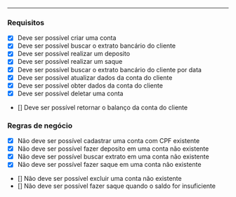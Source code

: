 ---
### Requisitos

- [x] Deve ser possível criar uma conta
- [x] Deve ser possível buscar o extrato bancário do cliente
- [x] Deve ser possível realizar um deposito
- [x] Deve ser possível realizar um saque
- [x] Deve ser possível buscar o extrato bancário do cliente por data
- [x] Deve ser possível atualizar dados da conta do cliente
- [x] Deve ser possível obter dados da conta do cliente
- [x] Deve ser possível deletar uma conta
- [] Deve ser possível retornar o balanço da conta do cliente

### Regras de negócio

- [x] Não deve ser possível cadastrar uma conta com CPF existente
- [x] Não deve ser possível fazer deposito em uma conta não existente
- [x] Não deve ser possível buscar extrato em uma conta não existente
- [x] Não deve ser possível fazer saque em uma conta não existente
- [] Não deve ser possível excluir uma conta não existente
- [] Não deve ser possível fazer saque quando o saldo for insuficiente